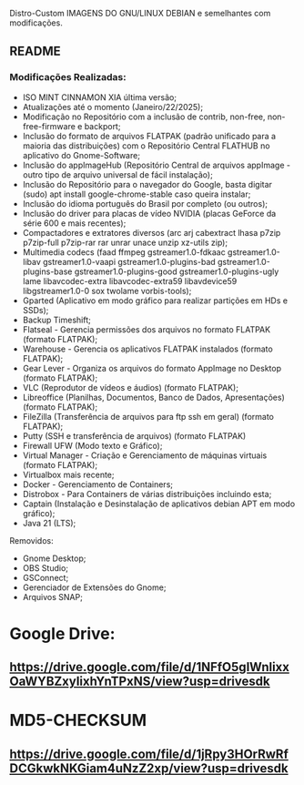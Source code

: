  Distro-Custom
IMAGENS DO GNU/LINUX DEBIAN e semelhantes com modificações. 
## README
### Modificações Realizadas:
- ISO MINT CINNAMON XIA última versão;
- Atualizações até o momento (Janeiro/22/2025);
- Modificação no Repositório com a inclusão de contrib, non-free, non-free-firmware e backport;
- Inclusão do formato de arquivos FLATPAK (padrão unificado para a maioria das distribuições) com o Repositório Central FLATHUB no aplicativo do Gnome-Software;
- Inclusão do appImageHub (Repositório Central de arquivos appImage - outro tipo de arquivo universal de fácil instalação);
- Inclusão do Repositório para o navegador do Google, basta digitar (sudo) apt install google-chrome-stable caso queira instalar;
- Inclusão do idioma português do Brasil por completo (ou outros);
- Inclusão do driver para placas de vídeo NVIDIA (placas GeForce da série 600 e mais recentes);
- Compactadores e extratores diversos
    (arc arj cabextract lhasa p7zip p7zip-full p7zip-rar rar unrar unace unzip xz-utils zip);
- Multimedia codecs
    (faad ffmpeg gstreamer1.0-fdkaac gstreamer1.0-libav gstreamer1.0-vaapi gstreamer1.0-plugins-bad
    gstreamer1.0-plugins-base gstreamer1.0-plugins-good gstreamer1.0-plugins-ugly lame libavcodec-extra
    libavcodec-extra59 libavdevice59 libgstreamer1.0-0 sox twolame vorbis-tools);
- Gparted (Aplicativo em modo gráfico para realizar partições em HDs e SSDs);
- Backup Timeshift;
- Flatseal - Gerencia permissões dos arquivos no formato FLATPAK (formato FLATPAK);
- Warehouse - Gerencia os aplicativos FLATPAK instalados (formato FLATPAK);
- Gear Lever - Organiza os arquivos do formato AppImage no Desktop (formato FLATPAK);
- VLC (Reprodutor de vídeos e áudios) (formato FLATPAK);
- Libreoffice (Planilhas, Documentos, Banco de Dados, Apresentações) (formato FLATPAK);
- FileZilla (Transferência de arquivos para ftp ssh em geral) (formato FLATPAK);
- Putty (SSH e transferência de arquivos) (formato FLATPAK)
- Firewall UFW (Modo texto e Gráfico);
- Virtual Manager - Criação e Gerenciamento de máquinas virtuais (formato FLATPAK);
- Virtualbox mais recente;
- Docker - Gerenciamento de Containers;
- Distrobox - Para Containers de várias distribuições incluindo esta;
- Captain (Instalação e Desinstalação de aplicativos debian APT em modo gráfico);
- Java 21 (LTS);

Removidos:
- Gnome Desktop;
- OBS Studio;
- GSConnect;
- Gerenciador de Extensões do Gnome;
- Arquivos SNAP;
  
# Google Drive:

## https://drive.google.com/file/d/1NFfO5glWnlixxOaWYBZxyIixhYnTPxNS/view?usp=drivesdk

# MD5-CHECKSUM

## https://drive.google.com/file/d/1jRpy3HOrRwRfDCGkwkNKGiam4uNzZ2xp/view?usp=drivesdk
